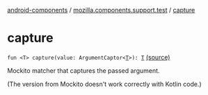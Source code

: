 [android-components](../index.md) / [mozilla.components.support.test](index.md) / [capture](./capture.md)

# capture

`fun <T> capture(value: ArgumentCaptor<`[`T`](capture.md#T)`>): `[`T`](capture.md#T) [(source)](https://github.com/mozilla-mobile/android-components/blob/master/components/support/test/src/main/java/mozilla/components/support/test/Matchers.kt#L44)

Mockito matcher that captures the passed argument.

(The version from Mockito doesn't work correctly with Kotlin code.)

